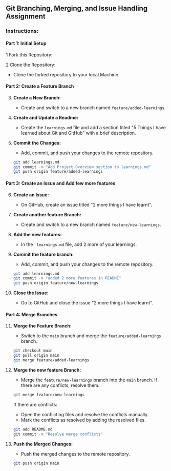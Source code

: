 ## Git Branching, Merging, and Issue Handling Assignment

### Instructions:

#### Part 1: Initial Setup

1 Fork this Repository:

2 Clone the Repository:


- Clone the forked repository to your local Machine.
  
#### Part 2: Create a Feature Branch

3. **Create a New Branch:**
   - Create and switch to a new branch named `feature/added-learnings`.

4. **Create and Update a Readme:**
   - Create the `learnings.md` file and add a section titled "5 Things I have learned about Git and GitHub" with a brief description.

5. **Commit the Changes:**
   - Add, commit, and push your changes to the remote repository.
   ```bash
   git add learnings.md
   git commit -m "Add Project Overview section to learnings.md"
   git push origin feature/added-learnings
   ```

#### Part 3: Create an Issue and Add few more features

6. **Create an Issue:**
   - On GitHub, create an issue titled "2 more things I have learnt".

7. **Create another feature Branch:**
   - Create and switch to a new branch named `feature/new-learnings`.

8. **Add the new features:**
   - In the ` learnings.md` file, add 2 more of your learnings.

9. **Commit the feature branch:**
   - Add, commit, and push your changes to the remote repository.
   ```bash
   git add learnings.md
   git commit -m "added 2 more features in README"
   git push origin feature/new-learnings
   ```

10. **Close the Issue:**
    - Go to GitHub and close the issue "2 more things I have learnt".

#### Part 4: Merge Branches

11. **Merge the Feature Branch:**
    - Switch to the `main` branch and merge the `feature/added-learnings` branch.
    ```bash
    git checkout main
    git pull origin main
    git merge feature/added-learnings
    ```

12. **Merge the new feature Branch:**
    - Merge the `feature/new-learnings` branch into the `main` branch. If there are any conflicts, resolve them.
    ```bash
    git merge feature/new-learnings
    ```

    If there are conflicts:
    - Open the conflicting files and resolve the conflicts manually.
    - Mark the conflicts as resolved by adding the resolved files.
    ```bash
    git add README.md
    git commit -m "Resolve merge conflicts"
    ```

13. **Push the Merged Changes:**
    - Push the merged changes to the remote repository.
    ```bash
    git push origin main
    ```




